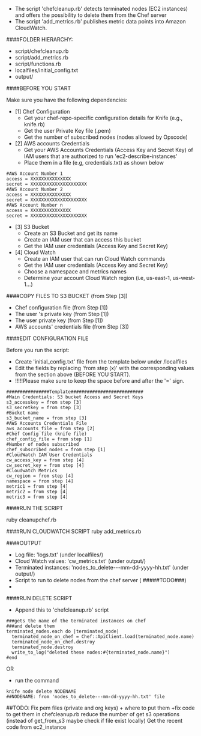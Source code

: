 - The script 'chefcleanup.rb' detects terminated nodes (EC2 instances) and offers the possibility to delete them from the Chef server
- The script 'add_metrics.rb' publishes metric data points into Amazon CloudWatch.

####FOLDER HIERARCHY:

- script/chefcleanup.rb
- script/add_metrics.rb
- script/functions.rb
- localfiles/initial_config.txt
- output/

####BEFORE YOU START

Make sure you have the following dependencies:

- [1] Chef Configuration
   - Get your chef-repo-specific configuration details for Knife (e.g., knife.rb)
   - Get the user Private Key file (.pem)
   - Get the number of subscribed nodes (nodes allowed by Opscode)
- [2] AWS accounts Credentials 
   - Get your AWS Accounts Credentials (Access Key and Secret Key) of IAM users that are authorized to run 'ec2-describe-instances'
   - Place them in a file (e.g, credentials.txt) as shown below

```
#AWS Account Number 1
access = XXXXXXXXXXXXXXX
secret = XXXXXXXXXXXXXXXXXXXXX
#AWS Account Number 2
access = XXXXXXXXXXXXXXX
secret = XXXXXXXXXXXXXXXXXXXXX
#AWS Account Number n
access = XXXXXXXXXXXXXXX
secret = XXXXXXXXXXXXXXXXXXXXX
```
- [3] S3 Bucket
   - Create an S3 Bucket and get its name
   - Create an IAM user that can access this bucket
   - Get the IAM user credentials (Access Key and Secret Key)
- [4] Cloud Watch
    - Create an IAM user that can run Cloud Watch commands
    - Get the IAM user credentials (Access Key and Secret Key)
    - Choose a namespace and metrics names
    - Determine your account Cloud Watch region (i.e, us-east-1, us-west-1...)
    

####COPY FILES TO S3 BUCKET (from Step [3])

- Chef configuration file (from Step [1])
- The user 's private key (from Step [1])
- The user private key (from Step [1])
- AWS accounts' credentials file (from Step [3])
    
####EDIT CONFIGURATION FILE

Before you run the script:
- Create 'initial_config.txt' file from the template below under /localfiles
- Edit the fields by replacing 'from step (x)' with the corresponding values from the section above (BEFORE YOU START). 
- !!!!!Please make sure to keep the space before and after the '=' sign.

```
################Template###########################
#Main Credentials: S3 bucket Access and Secret Keys
s3_accesskey = from step [3]
s3_secretkey = from step [3]
#Bucket name
s3_bucket_name = from step [3]
#AWS Accounts Credentials File
aws_accounts_file = from step [2]
#Chef Config file (knife file)
chef_config_file = from step [1]
#Number of nodes subscribed
chef_subscribed_nodes = from step [1]
#CloudWatch IAM User Credentials
cw_access_key = from step [4]
cw_secret_key = from step [4]
#Cloudwatch Metrics
cw_region = from step [4]
namespace = from step [4]
metric1 = from step [4]
metric2 = from step [4]
metric3 = from step [4]
```

####RUN THE SCRIPT

ruby cleanupchef.rb


####RUN CLOUDWATCH SCRIPT
ruby add_metrics.rb

####OUTPUT

- Log file: 'logs.txt' (under localfiles/)
- Cloud Watch values: 'cw_metrics.txt' (under output/)
- Terminated instances: 'nodes_to_delete---mm-dd-yyyy-hh.txt' (under output/)
- Script to run to delete nodes from the chef server ( #####TODO###)
- 
####RUN DELETE SCRIPT

- Append this to 'chefcleanup.rb' script

```
###gets the name of the terminated instances on chef 
###and delete them
terminated_nodes.each do |terminated_node|
  terminated_node_on_chef = Chef::ApiClient.load(terminated_node.name)
  terminated_node_on_chef.destroy
  terminated_node.destroy
  write_to_log("deleted these nodes:#{terminated_node.name}")
#end
```
OR         
- run the command 

```
knife node delete NODENAME
##NODENAME: from 'nodes_to_delete---mm-dd-yyyy-hh.txt' file 
```
##TODO: Fix pem files (private and org keys) + where to put them +fix code to get them in chefcleanup.rb
reduce the number of get s3 operations (instead of get_from_s3 maybe check if file exist locally)
Get the recent code from ec2_instance


